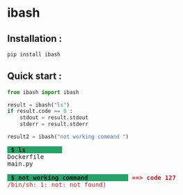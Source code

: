 # ibash


## Installation : 
```bash 
pip install ibash
```
## Quick start : 
```python 
from ibash import ibash

result = ibash("ls")
if result.code == 0 : 
    stdout = result.stdout 
    stderr = result.stderr

result2 = ibash("not working command ")
```

<pre><span style="background-color:#26A269"><b> $ ls          </b></span>
Dockerfile
main.py

<span style="background-color:#26A269"><b> $ not working command           </b></span><font color="#C01C28"><b> ==&gt; code 127</b></font>
<font color="#C01C28">/bin/sh: 1: not: not found)</font>
</pre>